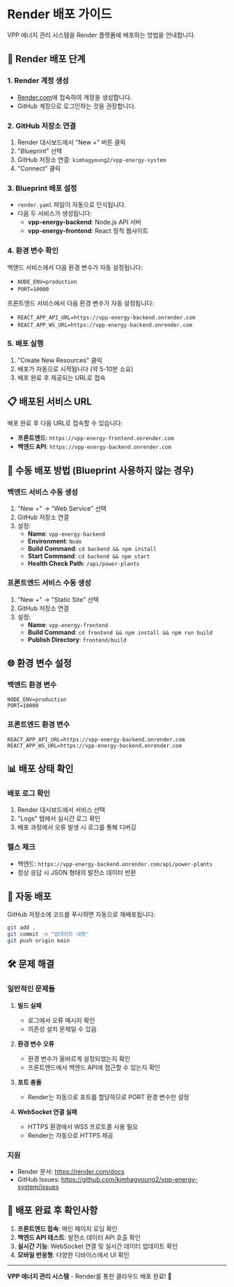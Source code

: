 # Render 배포 가이드

VPP 에너지 관리 시스템을 Render 플랫폼에 배포하는 방법을 안내합니다.

## 🚀 Render 배포 단계

### 1. Render 계정 생성
- [Render.com](https://render.com)에 접속하여 계정을 생성합니다.
- GitHub 계정으로 로그인하는 것을 권장합니다.

### 2. GitHub 저장소 연결
1. Render 대시보드에서 "New +" 버튼 클릭
2. "Blueprint" 선택
3. GitHub 저장소 연결: `kimhagyoung2/vpp-energy-system`
4. "Connect" 클릭

### 3. Blueprint 배포 설정
- `render.yaml` 파일이 자동으로 인식됩니다.
- 다음 두 서비스가 생성됩니다:
  - **vpp-energy-backend**: Node.js API 서버
  - **vpp-energy-frontend**: React 정적 웹사이트

### 4. 환경 변수 확인
백엔드 서비스에서 다음 환경 변수가 자동 설정됩니다:
- `NODE_ENV=production`
- `PORT=10000`

프론트엔드 서비스에서 다음 환경 변수가 자동 설정됩니다:
- `REACT_APP_API_URL=https://vpp-energy-backend.onrender.com`
- `REACT_APP_WS_URL=https://vpp-energy-backend.onrender.com`

### 5. 배포 실행
1. "Create New Resources" 클릭
2. 배포가 자동으로 시작됩니다 (약 5-10분 소요)
3. 배포 완료 후 제공되는 URL로 접속

## 📋 배포된 서비스 URL

배포 완료 후 다음 URL로 접속할 수 있습니다:

- **프론트엔드**: `https://vpp-energy-frontend.onrender.com`
- **백엔드 API**: `https://vpp-energy-backend.onrender.com`

## 🔧 수동 배포 방법 (Blueprint 사용하지 않는 경우)

### 백엔드 서비스 수동 생성
1. "New +" → "Web Service" 선택
2. GitHub 저장소 연결
3. 설정:
   - **Name**: `vpp-energy-backend`
   - **Environment**: `Node`
   - **Build Command**: `cd backend && npm install`
   - **Start Command**: `cd backend && npm start`
   - **Health Check Path**: `/api/power-plants`

### 프론트엔드 서비스 수동 생성
1. "New +" → "Static Site" 선택
2. GitHub 저장소 연결
3. 설정:
   - **Name**: `vpp-energy-frontend`
   - **Build Command**: `cd frontend && npm install && npm run build`
   - **Publish Directory**: `frontend/build`

## 🌐 환경 변수 설정

### 백엔드 환경 변수
```
NODE_ENV=production
PORT=10000
```

### 프론트엔드 환경 변수
```
REACT_APP_API_URL=https://vpp-energy-backend.onrender.com
REACT_APP_WS_URL=https://vpp-energy-backend.onrender.com
```

## 📊 배포 상태 확인

### 배포 로그 확인
1. Render 대시보드에서 서비스 선택
2. "Logs" 탭에서 실시간 로그 확인
3. 배포 과정에서 오류 발생 시 로그를 통해 디버깅

### 헬스 체크
- 백엔드: `https://vpp-energy-backend.onrender.com/api/power-plants`
- 정상 응답 시 JSON 형태의 발전소 데이터 반환

## 🔄 자동 배포

GitHub 저장소에 코드를 푸시하면 자동으로 재배포됩니다:
```bash
git add .
git commit -m "업데이트 내용"
git push origin main
```

## 🛠 문제 해결

### 일반적인 문제들

1. **빌드 실패**
   - 로그에서 오류 메시지 확인
   - 의존성 설치 문제일 수 있음

2. **환경 변수 오류**
   - 환경 변수가 올바르게 설정되었는지 확인
   - 프론트엔드에서 백엔드 API에 접근할 수 있는지 확인

3. **포트 충돌**
   - Render는 자동으로 포트를 할당하므로 PORT 환경 변수만 설정

4. **WebSocket 연결 실패**
   - HTTPS 환경에서 WSS 프로토콜 사용 필요
   - Render는 자동으로 HTTPS 제공

### 지원
- Render 문서: https://render.com/docs
- GitHub Issues: https://github.com/kimhagyoung2/vpp-energy-system/issues

## 🎯 배포 완료 후 확인사항

1. **프론트엔드 접속**: 메인 페이지 로딩 확인
2. **백엔드 API 테스트**: 발전소 데이터 API 호출 확인
3. **실시간 기능**: WebSocket 연결 및 실시간 데이터 업데이트 확인
4. **모바일 반응형**: 다양한 디바이스에서 UI 확인

---

**VPP 에너지 관리 시스템** - Render를 통한 클라우드 배포 완료! 🚀 